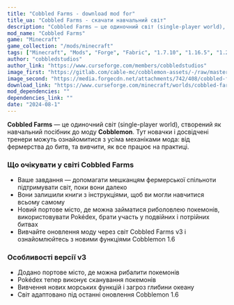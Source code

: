 ```yaml
---
title: "Cobbled Farms - download mod for"
title_ua: "Cobbled Farms - скачати навчальний світ"
description: "Cobbled Farms — це одиночний світ (single-player world), створений як навчальний посібник до моду Cobblemon"
mod_name: "Cobbled Farms"
game: "Minecraft"
game_collection: "/mods/minecraft"
tags: ["Minecraft", "Mods", "Forge", "Fabric", "1.7.10", "1.16.5", "1.20.2", "1.21", "1.21.1"]
author: "cobbledstudios"
author_link: "https://www.curseforge.com/members/cobbledstudios"
image_first: "https://gitlab.com/cable-mc/cobblemon-assets/-/raw/master/graphics/cobblemon_golurk_banner.png"
image_second: "https://media.forgecdn.net/attachments/742/408/cobbled-farms-sign.png"
download_link: "https://www.curseforge.com/minecraft/worlds/cobbled-farms/files/all?page=1&amp;pageSize=20"
mod_dependencies: ""
dependencies_link: ""
date: "2024-08-1"
---
```


**Cobbled Farms** — це одиночний світ (single-player world), створений як навчальний посібник до моду **Cobblemon**. Тут новачки і досвідчені тренери можуть ознайомитися з усіма механіками мода: від фермерства до битв, та вивчити, як все працює на практиці.

### Що очікувати у світі Cobbled Farms

- Ваше завдання — допомагати мешканцям фермерської спільноти підтримувати світ, поки вони далеко
- Вони залишили книги з інструкціями, щоб ви могли навчитися всьому самому
- Новий портове місто, де можна займатися риболовлею покемонів, використовувати Pokédex, брати участь у подвійних і потрійних битвах
- Вивчайте оновлення моду через світ Cobbled Farms v3 і ознайомлюйтесь з новими функціями Cobblemon 1.6  

### Особливості версії v3

- Додано портове місто, де можна рибалити покемонів
- Pokédex тепер виконує сканування покемонів
- Вивчення нових морських функцій і загроз глибини океану
- Світ адаптовано під останні оновлення Cobblemon 1.6